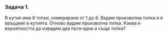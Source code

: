 ### Задача 1.
В кутия има 8 топки, номерирани от 1 до 8. Вадим произволна топка и я
връщаме в кутията. Отново вадим произволна топка. Каква е вероятността да извадим
два пъти една и съща топка?
